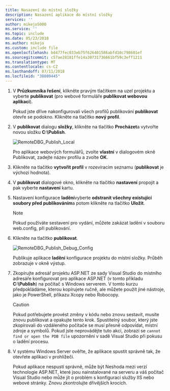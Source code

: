 ```yaml
---
title: Nasazení do místní složky
description: Nasazení aplikace do místní složky
services: ''
author: mikejo5000
ms.service: ''
ms.topic: include
ms.date: 05/23/2018
ms.author: mikejo
ms.custom: include file
ms.openlocfilehash: bd477fec033eb75f626401586abfd10c798601ef
ms.sourcegitcommit: c57ae28181ffe14a30731736661bf59c3eff1211
ms.translationtype: MT
ms.contentlocale: cs-CZ
ms.lasthandoff: 07/11/2018
ms.locfileid: "38809445"
---
```

1. V **Průzkumníka řešení**, klikněte pravým tlačítkem na uzel projektu a vyberte **publikovat** (pro webové formuláře **publikovat webovou aplikaci**).

    Pokud jste dříve nakonfigurovali všech profilů publikování **publikovat** otevře se podokno. Klikněte na tlačítko **nový profil**.

1. V **publikovat** dialogu **složky**, klikněte na tlačítko **Procházet**a vytvořte novou složku **C:\Publish**.

    ![RemoteDBG_Publish_Local](../media/remotedbg_publish_local.png "RemoteDBG_Publish_Local")

    Pro aplikace webových formulářů, zvolte **vlastní** v dialogovém okně Publikovat, zadejte název profilu a zvolte **OK**.

1. Klikněte na tlačítko **vytvořit profil** v rozevíracím seznamu (**publikovat** je výchozí hodnota).

1. V **publikovat** dialogové okno, klikněte na tlačítko **nastavení** propojit a pak vyberte **nastavení** kartu.

1. Nastavení konfigurace **ladění**vyberte **odstranit všechny existující soubory před publikováním**a potom klikněte na tlačítko **Uložit**.

    > [!NOTE]
    > Pokud používáte sestavení pro vydání, můžete zakázat ladění v souboru web.config, při publikování.

1. Klikněte na tlačítko **publikovat**.

    ![RemoteDBG_Publish_Debug_Config](../media/remotedbg_publish_debug_config.png "RemoteDBG_Publish_Debug_Config")
    
    Publikuje aplikace **ladění** konfigurace projektu do místní složky. Průběh zobrazuje v okně výstup.

1. Zkopírujte adresář projektu ASP.NET ze sady Visual Studio do místního adresáře konfigurovat pro aplikace ASP.NET (v tomto příkladu **C:\Publish**) na počítač s Windows serverem. V tomto kurzu předpokládáme, kterou kopírujete ručně, ale můžete použít jiné nástroje, jako je PowerShell, příkazu Xcopy nebo Robocopy.

    > [!CAUTION]
    >  Pokud potřebujete provést změny v kódu nebo znovu sestavit, musíte znovu publikovat a opakujte tento krok. Spustitelný soubor, který jste zkopírovali do vzdáleného počítače se musí přesně odpovídat, místní zdroje a symbolů.    Pokud jste neprovádějte tuto akci, zobrazí se `cannot find or open the PDB file` upozornění v sadě Visual Studio při pokusu o ladění procesu.

1. V systému Windows Server ověřte, že aplikace spustit správně tak, že otevřete aplikaci v prohlížeči.

    Pokud aplikace nespustí správně, může být Neshoda mezi verzí technologie ASP.NET, které jsou nainstalované na serveru a váš počítač Visual Studio nebo může jít o problém s konfigurací služby IIS nebo webové stránky. Znovu zkontrolujte dřívějších krocích.
